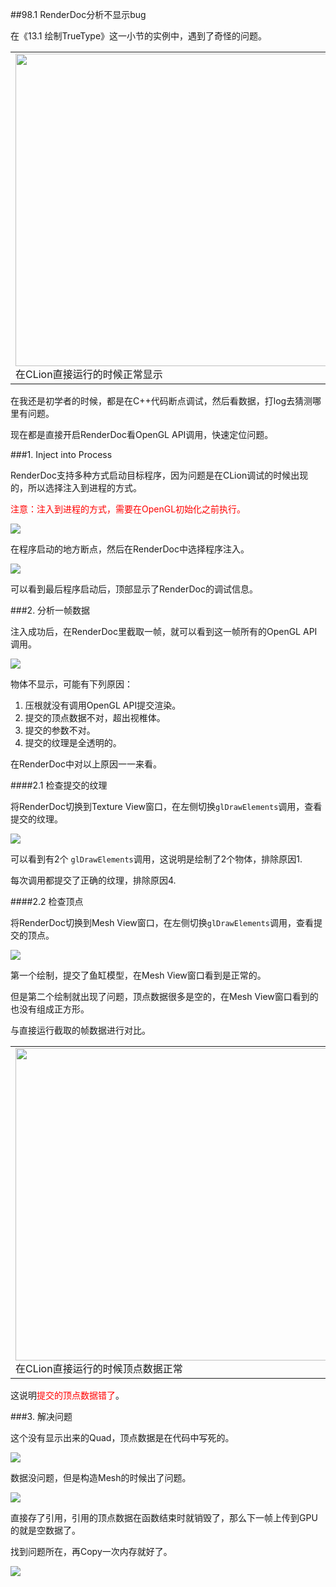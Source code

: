 ##98.1 RenderDoc分析不显示bug

在《13.1 绘制TrueType》这一小节的实例中，遇到了奇怪的问题。

<table>
<tr>
<td><img src="../../imgs/gpu_analyze/renderdoc/draw_truetype_show_in_run.jpg" width=500>在CLion直接运行的时候正常显示</td>
<td><img src="../../imgs/gpu_analyze/renderdoc/draw_truetype_not_show_in_debug.jpg" width=500>在CLion断点调试的时候就不显示了</td>
</tr>
</table>

在我还是初学者的时候，都是在C++代码断点调试，然后看数据，打log去猜测哪里有问题。

现在都是直接开启RenderDoc看OpenGL API调用，快速定位问题。

###1. Inject into Process

RenderDoc支持多种方式启动目标程序，因为问题是在CLion调试的时候出现的，所以选择注入到进程的方式。

<font color=red>注意：注入到进程的方式，需要在OpenGL初始化之前执行。</font>

![](../../imgs/gpu_analyze/renderdoc/renderdoc_inject_before_opengl_init.jpg)

在程序启动的地方断点，然后在RenderDoc中选择程序注入。

![](../../imgs/gpu_analyze/renderdoc/renderdoc_inject_before_opengl_init.gif)

可以看到最后程序启动后，顶部显示了RenderDoc的调试信息。

###2. 分析一帧数据

注入成功后，在RenderDoc里截取一帧，就可以看到这一帧所有的OpenGL API调用。

![](../../imgs/gpu_analyze/renderdoc/renderdoc_record_one_frame.gif)

物体不显示，可能有下列原因：

1. 压根就没有调用OpenGL API提交渲染。
2. 提交的顶点数据不对，超出视椎体。
3. 提交的参数不对。
4. 提交的纹理是全透明的。

在RenderDoc中对以上原因一一来看。

####2.1 检查提交的纹理

将RenderDoc切换到Texture View窗口，在左侧切换`glDrawElements`调用，查看提交的纹理。

![](../../imgs/gpu_analyze/renderdoc/check_texture.gif)

可以看到有2个 `glDrawElements`调用，这说明是绘制了2个物体，排除原因1.

每次调用都提交了正确的纹理，排除原因4.

####2.2 检查顶点

将RenderDoc切换到Mesh View窗口，在左侧切换`glDrawElements`调用，查看提交的顶点。

![](../../imgs/gpu_analyze/renderdoc/check_mesh.gif)

第一个绘制，提交了鱼缸模型，在Mesh View窗口看到是正常的。

但是第二个绘制就出现了问题，顶点数据很多是空的，在Mesh View窗口看到的也没有组成正方形。

与直接运行截取的帧数据进行对比。

<table>
<tr>
<td><img src="../../imgs/gpu_analyze/renderdoc/run_upload_ok_vertex.jpg" width=500>在CLion直接运行的时候顶点数据正常</td>
<td><img src="../../imgs/gpu_analyze/renderdoc/debug_upload_error_vertex.jpg" width=500>在CLion断点调试的时候顶点数据异常</td>
</tr>
</table>

这说明<font color=red>提交的顶点数据错了</font>。

###3. 解决问题

这个没有显示出来的Quad，顶点数据是在代码中写死的。

![](../../imgs/gpu_analyze/renderdoc/code_create_mesh.png)

数据没问题，但是构造Mesh的时候出了问题。

![](../../imgs/gpu_analyze/renderdoc/createmesh_save_ref.jpg)

直接存了引用，引用的顶点数据在函数结束时就销毁了，那么下一帧上传到GPU的就是空数据了。

找到问题所在，再Copy一次内存就好了。

![](../../imgs/gpu_analyze/renderdoc/copy_mesh_memory.jpg)

